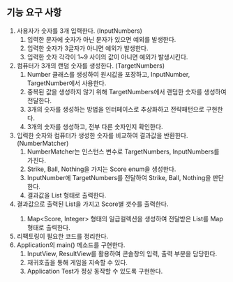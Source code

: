 ## 기능 요구 사항
1. 사용자가 숫자를 3개 입력한다. (InputNumbers)
    1. 입력한 문자에 숫자가 아닌 문자가 있으면 예외를 발생한다.
    2. 입력한 숫자가 3글자가 아니면 예외가 발생한다.
    3. 입력한 숫자 각각이 1~9 사이의 값이 아니면 예외가 발생시킨다.
2. 컴퓨터가 3개의 랜덤 숫자를 생성한다. (TargetNumbers)
    1. Number 클래스를 생성하여 원시값을 포장하고, InputNumber, TargetNumber에서 사용한다.
    2. 중복된 값을 생성하지 않기 위해 TargetNumbers에서 랜덤한 숫자를 생성하여 전달한다.
    3. 3개의 숫자를 생성하는 방법을 인터페이스로 추상화하고 전략패턴으로 구현한다.
    4. 3개의 숫자를 생성하고, 전부 다른 숫자인지 확인한다.
3. 입력한 숫자와 컴퓨터가 생성한 숫자를 비교하여 결과값을 반환한다. (NumberMatcher)
    1. NumberMatcher는 인스턴스 변수로 TargetNumbers, InputNumbers를 가진다.
    2. Strike, Ball, Nothing을 가지는 Score enum을 생성한다.
    3. InputNumber에 TargetNumbers를 전달하여 Strike, Ball, Nothing을 판단한다.
    4. 결과값을 List<Score> 형태로 출력한다.
4. 결과값으로 출력된 List<Score>을 가지고 Score별 갯수를 출력한다.
    1. Map<Score, Integer> 형태의 일급컬렉션을 생성하여 전달받은 List<Score>를 Map 형태로 출력한다.
5. 리팩토링이 필요한 코드를 정리한다.
6. Application의 main() 메소드를 구현한다.
    1. InputView, ResultView를 활용하여 콘솔창의 입력, 출력 부분을 담당한다.
    2. 재귀호출을 통해 게임을 지속할 수 있다.
    3. Application Test가 정상 동작할 수 있도록 구현한다.